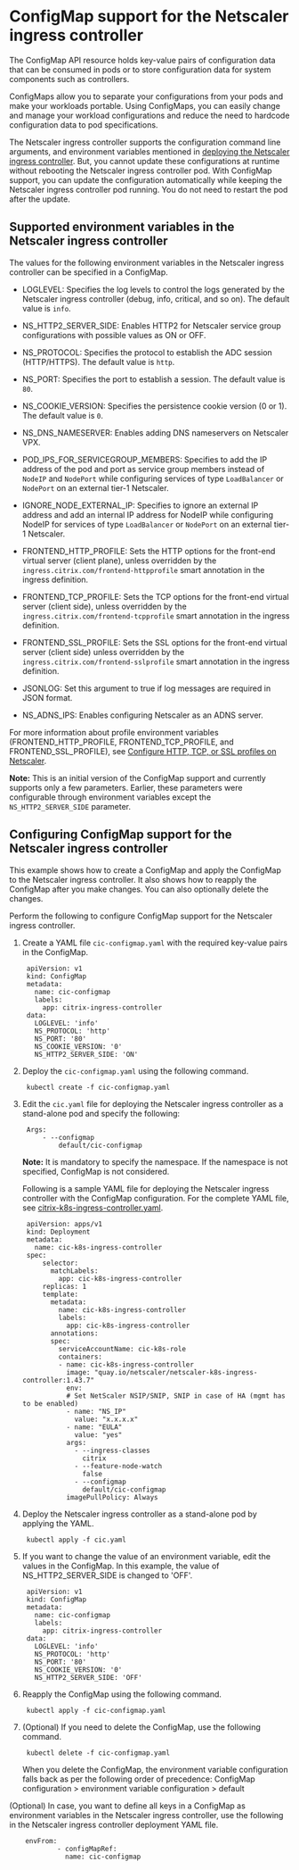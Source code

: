 # ConfigMap support for the Netscaler ingress controller

The ConfigMap API resource holds key-value pairs of configuration data that can be consumed in pods or to store configuration data for system components such as controllers.

ConfigMaps allow you to separate your configurations from your pods and make your workloads portable. Using ConfigMaps, you can easily change and manage your workload configurations and reduce the need to hardcode configuration data to pod specifications.

The Netscaler ingress controller supports the configuration command line arguments, and environment variables mentioned in [deploying the Netscaler ingress controller](https://github.com/netscaler/netscaler-k8s-ingress-controller/blob/master/deployment/baremetal/README.md). But, you cannot update these configurations at runtime without rebooting the Netscaler ingress controller pod. With ConfigMap support, you can update the configuration automatically while keeping the Netscaler ingress controller pod running. You do not need to restart the pod after the update.

## Supported environment variables in the Netscaler ingress controller

The values for the following environment variables in the Netscaler ingress controller can be specified in a ConfigMap.

- LOGLEVEL: Specifies the log levels to control the logs generated by the Netscaler ingress controller (debug, info, critical, and so on). The default value is `info`.

- NS_HTTP2_SERVER_SIDE: Enables HTTP2 for Netscaler service group configurations with possible values as ON or OFF.

- NS_PROTOCOL: Specifies the protocol to establish the ADC session (HTTP/HTTPS). The default value is `http`.

- NS_PORT: Specifies the port to establish a session. The default value is `80`.

- NS_COOKIE_VERSION: Specifies the persistence cookie version (0 or 1). The default value is `0`.

- NS_DNS_NAMESERVER: Enables adding DNS nameservers on Netscaler VPX.

- POD_IPS_FOR_SERVICEGROUP_MEMBERS: Specifies to add the IP address of the pod and port as service group members instead of `NodeIP` and `NodePort` while configuring services of type `LoadBalancer` or `NodePort` on an external tier-1 Netscaler.

- IGNORE_NODE_EXTERNAL_IP: Specifies to ignore an external IP address and add an internal IP address for NodeIP while configuring NodeIP for services of type `LoadBalancer` or `NodePort` on an external tier-1 Netscaler.

- FRONTEND_HTTP_PROFILE: Sets the HTTP options for the front-end virtual server (client plane), unless overridden by the `ingress.citrix.com/frontend-httpprofile` smart annotation in the ingress definition.

- FRONTEND_TCP_PROFILE: Sets the TCP options for the front-end virtual server (client side), unless overridden by the `ingress.citrix.com/frontend-tcpprofile` smart annotation in the ingress definition.

- FRONTEND_SSL_PROFILE: Sets the SSL options for the front-end virtual server (client side) unless overridden by the `ingress.citrix.com/frontend-sslprofile` smart annotation in the ingress definition.

- JSONLOG: Set this argument to true if log messages are required in JSON format.

- NS_ADNS_IPS: Enables configuring Netscaler as an ADNS server.

For more information about profile environment variables (FRONTEND_HTTP_PROFILE, FRONTEND_TCP_PROFILE, and FRONTEND_SSL_PROFILE), see [Configure HTTP, TCP, or SSL profiles on Netscaler](https://developer-docs.citrix.com/projects/citrix-k8s-ingress-controller/en/latest/configure/profiles/).

**Note:**
This is an initial version of the ConfigMap support and currently supports only a few parameters. Earlier, these parameters were configurable through environment variables except the `NS_HTTP2_SERVER_SIDE` parameter.

## Configuring ConfigMap support for the Netscaler ingress controller

This example shows how to create a ConfigMap and apply the ConfigMap to the Netscaler ingress controller. It also shows how to reapply the ConfigMap after you make changes. You can also optionally delete the changes.

Perform the following to configure ConfigMap support for the Netscaler ingress controller.

1. Create a YAML file `cic-configmap.yaml` with the required key-value pairs in the ConfigMap.

        apiVersion: v1
        kind: ConfigMap
        metadata:
          name: cic-configmap
          labels:
            app: citrix-ingress-controller
        data:
          LOGLEVEL: 'info'
          NS_PROTOCOL: 'http'
          NS_PORT: '80'
          NS_COOKIE_VERSION: '0'
          NS_HTTP2_SERVER_SIDE: 'ON'
          

2. Deploy the `cic-configmap.yaml` using the following command.

        kubectl create -f cic-configmap.yaml

3. Edit the `cic.yaml` file for deploying the Netscaler ingress controller as a stand-alone pod and specify the following:

        Args:
            - --configmap
                default/cic-configmap
  
    **Note:** It is mandatory to specify the namespace. If the namespace is not specified, ConfigMap is not considered.
    
    Following is a sample YAML file for deploying the Netscaler ingress controller with the ConfigMap configuration. For the complete YAML file, see [citrix-k8s-ingress-controller.yaml](https://github.com/netscaler/netscaler-k8s-ingress-controller/blob/master/deployment/baremetal/citrix-k8s-ingress-controller.yaml).
  

        apiVersion: apps/v1
        kind: Deployment
        metadata:
          name: cic-k8s-ingress-controller
        spec:
            selector:
              matchLabels:
                app: cic-k8s-ingress-controller
            replicas: 1
            template:
              metadata:
                name: cic-k8s-ingress-controller
                labels:
                  app: cic-k8s-ingress-controller
              annotations:
              spec: 
                serviceAccountName: cic-k8s-role
                containers:
                - name: cic-k8s-ingress-controller
                  image: "quay.io/netscaler/netscaler-k8s-ingress-controller:1.43.7"
                  env:
                  # Set NetScaler NSIP/SNIP, SNIP in case of HA (mgmt has to be enabled) 
                  - name: "NS_IP"
                    value: "x.x.x.x"
                  - name: "EULA"
                    value: "yes"
                  args:
                    - --ingress-classes
                      citrix
                    - --feature-node-watch
                      false
                    - --configmap
                      default/cic-configmap
                  imagePullPolicy: Always

4. Deploy the Netscaler ingress controller as a stand-alone pod by applying the YAML.

        kubectl apply -f cic.yaml

5. If you want to change the value of an environment variable, edit the values in the ConfigMap. In this example, the value of NS_HTTP2_SERVER_SIDE is changed to 'OFF'.

        apiVersion: v1
        kind: ConfigMap
        metadata:
          name: cic-configmap
          labels:
            app: citrix-ingress-controller
        data:
          LOGLEVEL: 'info'
          NS_PROTOCOL: 'http'
          NS_PORT: '80'
          NS_COOKIE_VERSION: '0'
          NS_HTTP2_SERVER_SIDE: 'OFF'

6. Reapply the ConfigMap using the following command.

        kubectl apply -f cic-configmap.yaml

7. (Optional) If you need to delete the ConfigMap, use the following command.

        kubectl delete -f cic-configmap.yaml

    When you delete the ConfigMap, the environment variable configuration falls back as per the following order of precedence:
    ConfigMap configuration > environment variable configuration > default

(Optional) In case, you want to define all keys in a ConfigMap as environment variables in the Netscaler ingress controller, use the following in the Netscaler ingress controller deployment YAML file.

        envFrom:
                - configMapRef: 
                  name: cic-configmap

